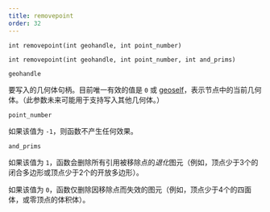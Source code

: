 ```yaml
---
title: removepoint
order: 32
---
```


`int removepoint(int geohandle, int point_number)`

`int removepoint(int geohandle, int point_number, int and_prims)`

`geohandle`

要写入的几何体句柄。目前唯一有效的值是 `0` 或 [geoself](geoself.html "返回当前几何体的句柄")，表示节点中的当前几何体。（此参数未来可能用于支持写入其他几何体。）

`point_number`

如果该值为 `-1`，则函数不产生任何效果。

`and_prims`

如果该值为 `1`，函数会删除所有引用被移除点的*退化*图元（例如，顶点少于3个的闭合多边形或顶点少于2个的开放多边形）。

如果该值为 `0`，函数仅删除因移除点而失效的图元（例如，顶点少于4个的四面体，或零顶点的体积体）。
